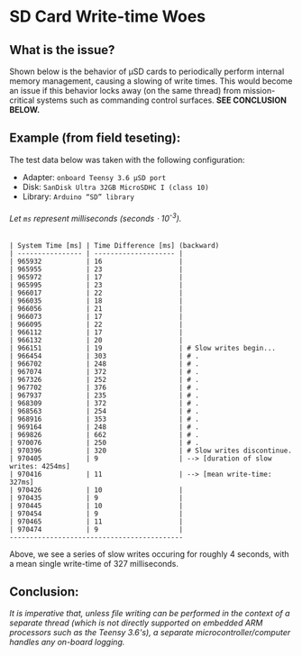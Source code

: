 # SD Card Write-time Woes

## What is the issue?
Shown below is the behavior of μSD cards to periodically perform internal memory management, causing a slowing of write times. This would become an issue if this behavior locks away (on the same thread) from mission-critical systems such as commanding control surfaces. **SEE CONCLUSION BELOW.**


## Example (from field teseting):
The test data below was taken with the following configuration:
+ Adapter:  `onboard Teensy 3.6 μSD port`
+ Disk:     `SanDisk Ultra 32GB MicroSDHC I (class 10)`
+ Library:  `Arduino “SD” library`

###### Let `ms` represent milliseconds (seconds ⋅ 10<sup>-3</sup>).

```
| System Time [ms] | Time Difference [ms] (backward)
| ---------------- | -------------------- | 
| 965932           | 16                   |
| 965955           | 23                   |
| 965972           | 17                   | 
| 965995           | 23                   | 
| 966017           | 22                   | 
| 966035           | 18                   | 
| 966056           | 21                   | 
| 966073           | 17                   | 
| 966095           | 22                   | 
| 966112           | 17                   | 
| 966132           | 20                   | 
| 966151           | 19                   | # Slow writes begin...
| 966454           | 303                  | # .
| 966702           | 248                  | # .
| 967074           | 372                  | # .
| 967326           | 252                  | # .
| 967702           | 376                  | # .
| 967937           | 235                  | # .
| 968309           | 372                  | # .
| 968563           | 254                  | # .
| 968916           | 353                  | # .
| 969164           | 248                  | # .
| 969826           | 662                  | # .
| 970076           | 250                  | # .
| 970396           | 320                  | # Slow writes discontinue.
| 970405           | 9                    | --> [duration of slow writes: 4254ms]
| 970416           | 11                   | --> [mean write-time: 327ms]
| 970426           | 10                   | 
| 970435           | 9                    | 
| 970445           | 10                   | 
| 970454           | 9                    | 
| 970465           | 11                   | 
| 970474           | 9                    |
-------------------------------------------
```
Above, we see a series of slow writes occuring for roughly 4 seconds, with a mean single write-time of 327 milliseconds.

## Conclusion:
_It is imperative that, unless file writing can be performed in the context of a separate thread (which is not directly supported on embedded ARM processors such as the Teensy 3.6's), a separate microcontroller/computer handles any on-board logging._
